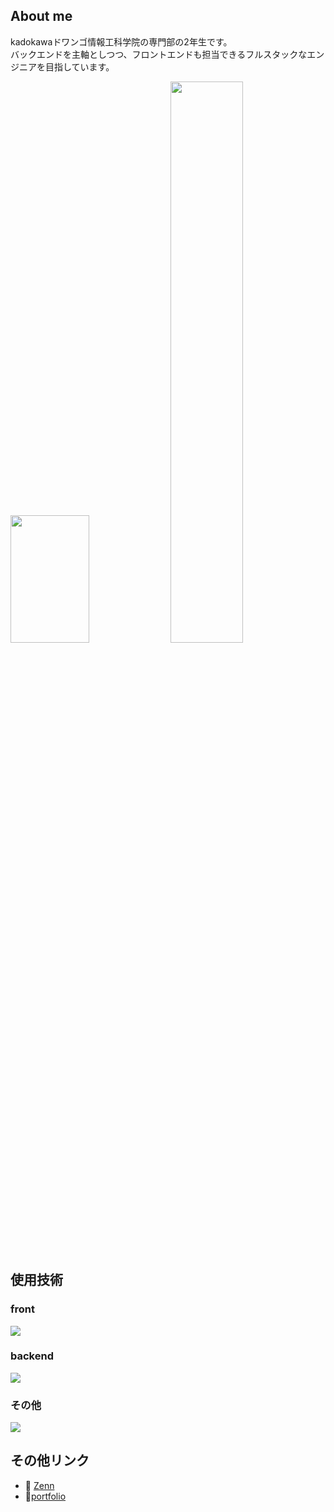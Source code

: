 ## About me
kadokawaドワンゴ情報工科学院の専門部の2年生です。<br>
バックエンドを主軸としつつ、フロントエンドも担当できるフルスタックなエンジニアを目指しています。<br>
<p float="left">
  <img width="50%" height="204px" src="https://github-readme-stats.vercel.app/api/top-langs?username=Takuya0202&theme=vue-dark&layout=compact"></img>
  <img width="48%" src="https://github-readme-stats.vercel.app/api?username=Takuya0202&show_icons=true&theme=vue-dark"></img>
</p>

## 使用技術
### front
![](https://skillicons.dev/icons?i=html,css,js,ts,tailwindcss,react)
### backend
![](https://skillicons.dev/icons?i=python,php,django,fastapi,laravel)
### その他
![](https://skillicons.dev/icons?i=docker,mysql,git,github,markdown)

## その他リンク  
- 📝 [Zenn](https://zenn.dev/amethyst)
-  📌[portfolio](https://takuya0202.github.io/)
